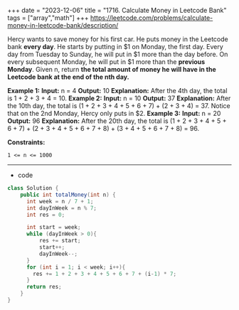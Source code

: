 +++
date = "2023-12-06"
title = "1716. Calculate Money in Leetcode Bank"
tags = ["array","math"]
+++
https://leetcode.com/problems/calculate-money-in-leetcode-bank/description/

Hercy wants to save money for his first car. He puts money in the Leetcode bank **every day**.
He starts by putting in $1 on Monday, the first day. Every day from Tuesday to Sunday, he will put in $1 more than the day before. On every subsequent Monday, he will put in $1 more than the **previous Monday**.
Given n, return __the total amount of money he will have in the Leetcode bank at the end of the __nth__ day.__
 
**Example 1:**
**Input:** n = 4 **Output:** 10 **Explanation:** After the 4th day, the total is 1 + 2 + 3 + 4 = 10. 
**Example 2:**
**Input:** n = 10 **Output:** 37 **Explanation:** After the 10th day, the total is (1 + 2 + 3 + 4 + 5 + 6 + 7) + (2 + 3 + 4) = 37. Notice that on the 2nd Monday, Hercy only puts in $2. 
**Example 3:**
**Input:** n = 20 **Output:** 96 **Explanation:** After the 20th day, the total is (1 + 2 + 3 + 4 + 5 + 6 + 7) + (2 + 3 + 4 + 5 + 6 + 7 + 8) + (3 + 4 + 5 + 6 + 7 + 8) = 96. 
 
**Constraints:**
 	
	1 <= n <= 1000

---
- code
```java
class Solution {
    public int totalMoney(int n) {
      int week = n / 7 + 1; 
      int dayInWeek = n % 7;
      int res = 0;

      int start = week;
      while (dayInWeek > 0){
          res += start;
          start++;
          dayInWeek--;
      }
      for (int i = 1; i < week; i++){
        res += 1 + 2 + 3 + 4 + 5 + 6 + 7 + (i-1) * 7;
      }
      return res;
    }
}
```
